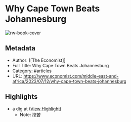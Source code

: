 # Why Cape Town Beats Johannesburg

![rw-book-cover](https://www.economist.com/img/b/1280/720/90/media-assets/image/20230715_MAD002.jpg)

## Metadata
- Author: [[The Economist]]
- Full Title: Why Cape Town Beats Johannesburg
- Category: #articles
- URL: https://www.economist.com/middle-east-and-africa/2023/07/12/why-cape-town-beats-johannesburg

## Highlights
- a dig at ([View Highlight](https://read.readwise.io/read/01h56e0r3jhtvjzt2gxh29nvva))
    - Note: 挖苦
